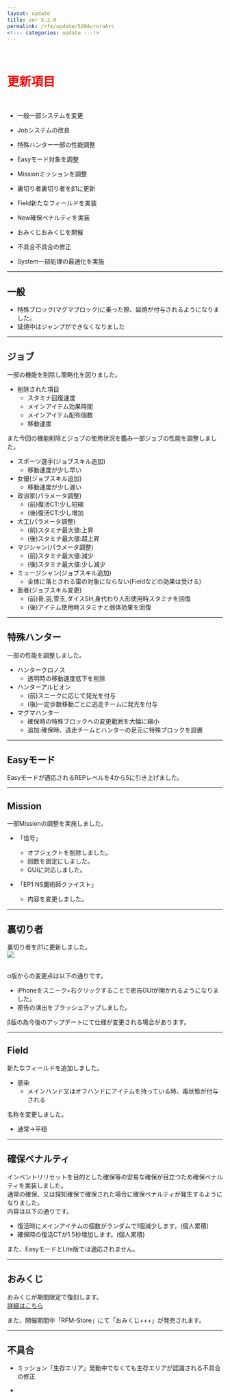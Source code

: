 ```yaml
---
layout: update
title: ver 5.2.0
permalink: /rfm/update/520AuroraArc
<!--- categories: update ---!> 
---
```



<br>
<h1 id="1"><font color="red">更新項目</font></h1><br>


           
+ <span class="green-badge">一般</span>一部システムを変更       

+ <span class="green-badge">Job</span>システムの改良     

+ <span class="green-badge">特殊ハンター</span>一部の性能調整    

+ <span class="green-badge">Easyモード</span>対象を調整    

+ <span class="green-badge">Mission</span>ミッションを調整    

+ <span class="green-badge">裏切り者</span>裏切り者をβ1に更新    

+ <span class="green-badge">Field</span>新たなフィールドを実装      

+ <span class="red-badge">New</span>確保ペナルティを実装       

+ <span class="blue-badge">おみくじ</span>おみくじを開催  

+ <span class="yellow-badge">不具合</span>不具合の修正       

+ <span class="yellow-badge">System</span>一部処理の最適化を実施          
         
-----------------------------------------------------  
## 一般      

+  特殊ブロック(マグマブロック)に乗った際、延焼が付与されるようになりました。  
+  延焼中はジャンプができなくなりました  



-----------------------------------------------------  
## ジョブ    

一部の機能を削除し簡略化を図りました。  

+  削除された項目
   + スタミナ回復速度  
   + メインアイテム効果時間  
   + メインアイテム配布個数
   + 移動速度  
    
また今回の機能削除とジョブの使用状況を鑑み一部ジョブの性能を調整しました。  

+  スポーツ選手(ジョブスキル追加)
   + 移動速度が少し早い  
+  女優(ジョブスキル追加)
   + 移動速度が少し遅い 
+  政治家(パラメータ調整)
   + (前)復活CT:少し短縮
   + (後)復活CT:少し増加
+  大工(パラメータ調整)
   + (前)スタミナ最大値:上昇
   + (後)スタミナ最大値:超上昇
+  マジシャン(パラメータ調整)
   + (前)スタミナ最大値:減少
   + (後)スタミナ最大値:少し減少
+  ミュージシャン(ジョブスキル追加)
   + 全体に落とされる雷の対象にならない(Fieldなどの効果は受ける)  
+  医者(ジョブスキル変更)
   + (前)骨,羽,雪玉,ダイスSH,身代わり人形使用時スタミナを回復
   + (後)アイテム使用時スタミナと弱体効果を回復
   

-----------------------------------------------------  
## 特殊ハンター      

一部の性能を調整しました。   

+  ハンタークロノス  
   + 透明時の移動速度低下を削除    
+  ハンターアルビオン
   + (前)スニークに応じて発光を付与      
   + (後)一定歩数移動ごとに逃走チームに発光を付与      
+  マグマハンター  
   + 確保時の特殊ブロックへの変更範囲を大幅に縮小   
   + 追加:確保時、逃走チームとハンターの足元に特殊ブロックを設置   

   
-----------------------------------------------------  
## Easyモード      

Easyモードが適応されるREPレベルを4から5に引き上げました。  

-----------------------------------------------------  
## Mission      

一部Missionの調整を実施しました。

+  「信号」  
   + オブジェクトを削除しました。
   + 回数を固定にしました。  
   + GUIに対応しました。  
   
  
  
+  「EP1:NS魔術師クァイスト」
   + 内容を変更しました。  
   

-----------------------------------------------------  
## 裏切り者        

裏切り者をβ1に更新しました。    
<a><img src="{{site.baseurl}}/public/images/rfm/uragiri.png"></a><br><br>

α版からの変更点は以下の通りです。  

+ iPhoneをスニーク+右クリックすることで密告GUIが開かれるようになりました。  
+ 密告の演出をブラッシュアップしました。  

  
<p class="alert alert-info">β版の為今後のアップデートにて仕様が変更される場合があります。</p>

-----------------------------------------------------  
## Field      

新たなフィールドを追加しました。
+  感染  
   + メインハンド又はオフハンドにアイテムを持っている時、毒状態が付与される  
  

名称を変更しました。    
+  通常→平穏



-----------------------------------------------------  
## 確保ペナルティ  

インベントリリセットを目的とした確保等の安易な確保が目立つため確保ペナルティを実装しました。  
通常の確保、又は探知確保で確保された場合に確保ペナルティが発生するようになりました。  
内容は以下の通りです。  
  
+ 復活時にメインアイテムの個数がランダムで1個減少します。(個人累積) 
+ 確保時の復活CTが1.5秒増加します。(個人累積) 
    
また、EasyモードとLite版では適応されません。  

----------------------------------------------------  
## おみくじ     

おみくじが期間限定で復刻します。  
[詳細はこちら]({{site.baseurl}}/rfm/hny2019#omi1)<br/>  

また、開催期間中「RFM-Store」にて「おみくじ+++」が発売されます。  


-----------------------------------------------------  
## 不具合      

+ ミッション「生存エリア」発動中でなくても生存エリアが認識される不具合の修正  

+  






